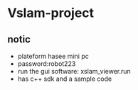 # Vslam-project
## notic
* plateform hasee mini pc
* password:robot223
* run the gui software: xslam_viewer.run
* has c++ sdk and a sample code